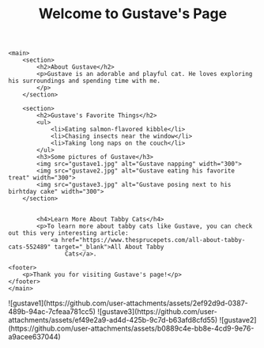 <!DOCTYPE html>
<html lang="en">

<head>
    <meta charset="UTF-8">
    <meta name="viewport" content="width=device-width, initial-scale=1.0">
    <title>My Cat Gustave</title>
</head>

<body>
    <header>
        <h1>Welcome to Gustave's Page</h1>
    </header>

    <main>
        <section>
            <h2>About Gustave</h2>
            <p>Gustave is an adorable and playful cat. He loves exploring his surroundings and spending time with me.
            </p>
        </section>

        <section>
            <h2>Gustave's Favorite Things</h2>
            <ul>
                <li>Eating salmon-flavored kibble</li>
                <li>Chasing insects near the window</li>
                <li>Taking long naps on the couch</li>
            </ul>
            <h3>Some pictures of Gustave</h3>
            <img src="gustave1.jpg" alt="Gustave napping" width="300">
            <img src="gustave2.jpg" alt="Gustave eating his favorite treat" width="300">
            <img src="gustave3.jpg" alt="Gustave posing next to his birhtday cake" width="300">
        </section>

    
            <h4>Learn More About Tabby Cats</h4>
            <p>To learn more about tabby cats like Gustave, you can check out this very interesting article:
                <a href="https://www.thesprucepets.com/all-about-tabby-cats-552489" target="_blank">All About Tabby
                    Cats</a>.

    <footer>
        <p>Thank you for visiting Gustave's page!</p>
    </footer>
    </main>
</body>
</html>
![gustave1](https://github.com/user-attachments/assets/2ef92d9d-0387-489b-94ac-7cfeaa781cc5)
![gustave3](https://github.com/user-attachments/assets/ef49e2a9-ad4d-425b-9c7d-b63afd8cfd55)
![gustave2](https://github.com/user-attachments/assets/b0889c4e-bb8e-4cd9-9e76-a9acee637044)
